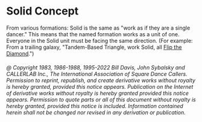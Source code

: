 
# Solid Concept

From various formations: Solid is the same as "work as if they are a
single dancer." This means that the named formation works as a unit of one.
Everyone in the Solid unit must be facing the same direction. (For example:
From a trailing galaxy, "Tandem-Based Triangle, work Solid, all 
[Flip the Diamond](../plus/flip_the_diamond.md).")

###### @ Copyright 1983, 1986-1988, 1995-2022 Bill Davis, John Sybalsky and CALLERLAB Inc., The International Association of Square Dance Callers. Permission to reprint, republish, and create derivative works without royalty is hereby granted, provided this notice appears. Publication on the Internet of derivative works without royalty is hereby granted provided this notice appears. Permission to quote parts or all of this document without royalty is hereby granted, provided this notice is included. Information contained herein shall not be changed nor revised in any derivation or publication.
